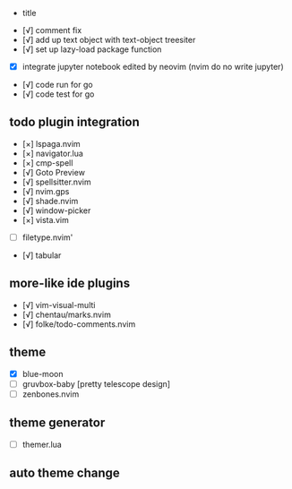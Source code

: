 * title

- [√] comment fix
- [√] add up text object with text-object treesiter
- [√] set up lazy-load package function
- [x] integrate jupyter notebook edited by neovim (nvim do no write jupyter)

- [√] code run for go
- [√] code test for go


## todo plugin integration
- [×] lspaga.nvim
- [×] navigator.lua
- [×] cmp-spell
- [√] Goto Preview
- [√] spellsitter.nvim
- [√] nvim.gps
- [√] shade.nvim
- [√] window-picker
- [×] vista.vim
- [ ] filetype.nvim'
- [√] tabular

## more-like ide plugins
- [√] vim-visual-multi
- [√] chentau/marks.nvim
- [√] folke/todo-comments.nvim

## theme
- [x] blue-moon
- [ ] gruvbox-baby [pretty telescope design]
- [ ] zenbones.nvim

## theme generator
- [ ] themer.lua

## auto theme change







